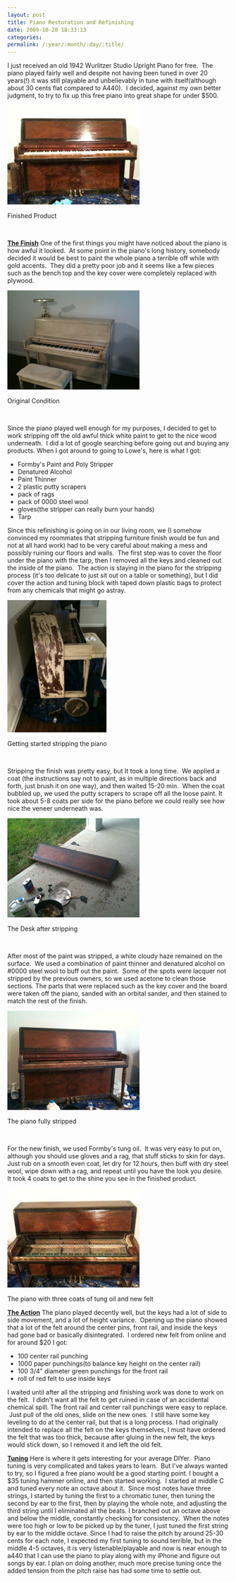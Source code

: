 ```yaml
---
layout: post
title: Piano Restoration and Refinishing
date: 2009-10-28 18:33:13
categories: 
permalink: /:year/:month/:day/:title/
---
```

<div class="mceTemp">I just received an old 1942 Wurlitzer Studio Upright Piano for free.&nbsp; The piano played fairly well and despite not having been tuned in over 20 years(!) it was still playable and unbelievably&nbsp;in tune&nbsp;with itself(although about 30 cents flat compared to A440).&nbsp; I decided, against my own better judgment, to try to fix up this free piano into great shape for under $500.</div>
<p><a href="/uploads/2010/07/8821_160015794647_501209647_2588364_3123232_n.jpg"><img class="size-medium wp-image-110" title="8821_160015794647_501209647_2588364_3123232_n" src="/uploads/2010/07/8821_160015794647_501209647_2588364_3123232_n.jpg?w=300" alt="" width="300" height="225" /></a></p>
<p>Finished Product</p>
<p>&nbsp;</p>
<p><strong><span style="text-decoration: underline;"><!--more-->The Finish</span></strong> One of the first things you might have noticed about the piano is how awful it looked.&nbsp; At some point in the piano's long history, somebody decided it would be best to paint the whole piano a terrible off while with gold accents.&nbsp; They did a pretty poor job and it seems like a few pieces such as the bench top and the key cover were completely replaced with plywood.</p>
<p><a href="/uploads/2010/07/piano.jpg"><img class="size-medium wp-image-108" title="piano" src="/uploads/2010/07/piano.jpg?w=300" alt="" width="300" height="225" /></a></p>
<p>Original Condition</p>
<p>&nbsp;</p>
<p>Since the piano played well enough for my purposes, I decided to get to work stripping off the old awful thick white paint to get to the nice wood underneath.&nbsp; I did a lot of google searching before going out and buying any products. When I got around&nbsp;to going to Lowe's, here is what I got:</p>
<ul>
<li>Formby's Paint and Poly Stripper</li>
<li>Denatured Alcohol</li>
<li>Paint Thinner</li>
<li>2 plastic putty scrapers</li>
<li>pack of rags</li>
<li>pack of 0000 steel wool</li>
<li>gloves(the stripper can really burn your hands)</li>
<li>Tarp</li>
</ul>
<p>Since this refinishing is going on in our living room, we (I somehow convinced my roommates that stripping furniture finish would be fun and not at all hard work) had to be very careful about making a mess and possibly ruining our floors and walls.&nbsp; The first step was to cover the floor under the piano with the tarp, then I removed all the keys and cleaned out the inside of the piano.&nbsp; The action is staying in the piano for the stripping process (it's too delicate to just sit out on a table or something), but I did cover the action and tuning block&nbsp;with taped down plastic bags to protect from any chemicals that might go astray.</p>
<p><a href="/uploads/2010/07/img_00839.jpg"><img class="size-medium wp-image-112" title="IMG_00839" src="/uploads/2010/07/img_00839.jpg?w=225" alt="" width="225" height="300" /></a></p>
<p>Getting started stripping the piano</p>
<p>&nbsp;</p>
<p>Stripping the finish was pretty easy, but It took a long time. &nbsp;We applied a coat (the instructions say not to paint, as in multiple directions back and forth, just brush it on one way), and then&nbsp;waited&nbsp;15-20 min. &nbsp;When the coat bubbled up, we used the putty scrapers to scrape off all the loose paint. It took about 5-8 coats per side for the piano before we could really see how nice the veneer underneath was.</p>
<p><a href="/uploads/2010/07/img_0087.jpg"><img class="size-medium wp-image-111" title="IMG_0087" src="/uploads/2010/07/img_0087.jpg?w=300" alt="" width="300" height="225" /></a></p>
<p>The Desk after stripping</p>
<p>&nbsp;</p>
<p>After most of the paint was stripped, a white cloudy haze remained on the surface. &nbsp;We used a combination of paint thinner and denatured alcohol on #0000 steel wool to buff out the paint. &nbsp;Some of the spots were&nbsp;lacquer not stripped by the previous owners, so we used acetone to clean those sections. The parts that were replaced such as the key cover and the board were taken off the piano, sanded with an orbital sander, and then stained to match the rest of the finish.</p>
<p><a href="/uploads/2010/07/7431_157232094647_501209647_2564482_4502213_n.jpg"><img class="size-medium wp-image-109" title="7431_157232094647_501209647_2564482_4502213_n" src="/uploads/2010/07/7431_157232094647_501209647_2564482_4502213_n.jpg" alt="" width="300" height="225" /></a></p>
<p>The piano fully stripped</p>
<p>&nbsp;</p>
<div class="mceTemp">For the new finish, we used Formby's tung oil.&nbsp; It was very easy to put on, although you should use gloves and a rag, that stuff sticks to skin for days.&nbsp; Just rub on a smooth even coat, let dry for 12 hours, then buff with dry steel wool, wipe down with a rag, and repeat until you have the look you desire.&nbsp; It took 4 coats to get to the shine you see in the finished product.</div>
<p><a href="/uploads/2010/07/photo.jpg"><img class="size-medium wp-image-107" title="photo" src="/uploads/2010/07/photo.jpg?w=300" alt="" width="300" height="225" /></a></p>
<p>The piano with three coats of tung oil and new felt</p>
<p><strong><span style="text-decoration: underline;">The Action</span></strong> The piano played decently well, but the keys had a lot of side to side movement, and a lot of height variance. &nbsp;Opening up the piano showed that a lot of the felt around the center pins, front rail, and inside the keys had gone bad or basically&nbsp;disintegrated. &nbsp;I ordered new felt from online and for around $20&nbsp;I got:</p>
<ul>
<li>100 center rail punching</li>
<li>1000 paper punchings(to balance key height on the center rail)</li>
<li>100 3/4" diameter green punchings for the front rail</li>
<li>roll of red felt to use inside keys</li>
</ul>
<p>I waited until after all the stripping and finishing work was done to work on the felt. &nbsp;I didn't want all the felt to get ruined in case of an accidental chemical spill.&nbsp;The front rail and center rail punchings were easy to replace. &nbsp;Just pull of the old ones, slide on the new ones. &nbsp;I still have some key leveling to do at the center rail, but that is a long process. I had&nbsp;originally intended to replace all the felt on the keys themselves, I must have ordered the felt that was too thick, because after gluing in the new felt, the keys would stick down, so I removed it and left the old felt.</p>
<p><strong><span style="text-decoration: underline;">Tuning</span></strong> Here is where it gets interesting for your average DIYer.&nbsp; Piano tuning is very complicated and takes years to learn.&nbsp; But I&rsquo;ve always wanted to try, so I figured a free piano would be a good starting point. I bought a $35 tuning hammer online, and then started working.&nbsp; I started at middle C and tuned every note an octave about it.&nbsp; Since most notes have three strings, I started by tuning the first to a chromatic tuner, then tuning the second by ear to the first, then by playing the whole note, and adjusting the third string until I eliminated all the beats. I branched out an octave above and below the middle, constantly checking for consistency.&nbsp; When the notes were too high or low to be picked up by the tuner, I just tuned the first string by ear to the middle octave. Since I had to raise the pitch by around 25-30 cents for each note, I expected my first tuning to sound terrible, but in the middle 4-5 octaves, it is very listenable/playable and now is near enough to a440 that I can use the piano to play along with my iPhone and figure out songs by ear. I plan on doing another, much more precise tuning&nbsp;once the added&nbsp;tension from the pitch raise&nbsp;has had some time to settle out.</p>